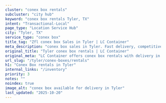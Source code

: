 ```yaml
---
cluster: "conex box rentals"
subcluster: "city hub"
keyword: "conex box rentals Tyler, TX"
intent: "Transactional-Local"
page_type: "Location Service Hub"
city: "Tyler, TX"
service_type: "conex box"
title_tag: "Zfl conex box Sales in Tyler | LC Container"
meta_description: "conex box sales in Tyler. Fast delivery, competitive pricing. Serving conex boxes area. Quote ID: QQ4. Call (214) 524-4168 for your free quote today."
original_title: "Tyler conex box rentals | LC Container"
original_meta: "LC Container offers conex box rentals with delivery in Tyler, TX. Local. Fast quotes. Since 2003."
url_slug: "/tyler/conex-boxes/rentals"
h1: "Conex Box rentals in Tyler"
internal_links: "/inventory"
priority: 3
notes: ""
noindex: true
image_alt: "conex box available for delivery in Tyler"
last_updated: "2025-10-20"
---
```


<!-- TODO: Add unique city/inventory copy, images, and internal links here. -->
